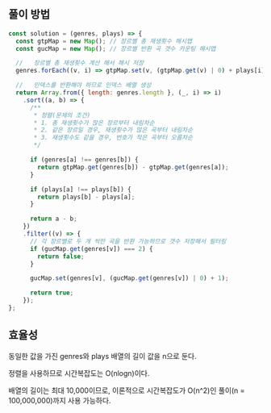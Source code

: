 ## 풀이 방법

```js
const solution = (genres, plays) => {
  const gtpMap = new Map(); // 장르별 총 재생횟수 해시맵
  const gucMap = new Map(); // 장르별 반환 곡 갯수 카운팅 해시맵

  //   장르별 총 재생횟수 계산 해서 해시 저장
  genres.forEach((v, i) => gtpMap.set(v, (gtpMap.get(v) | 0) + plays[i]));

  //   인덱스를 반환해야 하므로 인덱스 배열 생성
  return Array.from({ length: genres.length }, (_, i) => i)
    .sort((a, b) => {
      /**
       * 정렬(문제의 조건)
       * 1. 총 재생횟수가 많은 장르부터 내림차순
       * 2. 같은 장르일 경우, 재생횟수가 많은 곡부터 내림차순
       * 3. 재생횟수도 같을 경우, 번호가 작은 곡부터 오름차순
       */

      if (genres[a] !== genres[b]) {
        return gtpMap.get(genres[b]) - gtpMap.get(genres[a]);
      }

      if (plays[a] !== plays[b]) {
        return plays[b] - plays[a];
      }

      return a - b;
    })
    .filter((v) => {
      // 각 장르별로 두 개 씩만 곡을 반환 가능하므로 갯수 저장해서 필터링
      if (gucMap.get(genres[v]) === 2) {
        return false;
      }

      gucMap.set(genres[v], (gucMap.get(genres[v]) | 0) + 1);

      return true;
    });
};
```

## 효율성

동일한 값을 가진 genres와 plays 배열의 길이 값을 n으로 둔다.

정렬을 사용하므로 시간복잡도는 O(nlogn)이다.

배열의 길이는 최대 10,000이므로, 이론적으로 시간복잡도가 O(n^2)인 풀이(n = 100,000,000)까지 사용 가능하다.
